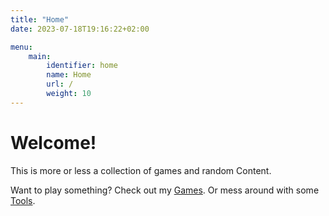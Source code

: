 ```yaml
---
title: "Home"
date: 2023-07-18T19:16:22+02:00

menu:
    main:
        identifier: home
        name: Home
        url: /
        weight: 10
---
```


# Welcome!

This is more or less a collection of games and random Content.

Want to play something? Check out my [Games](/games).
Or mess around with some [Tools](/tools).